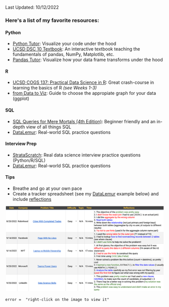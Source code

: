 Last Updated: 10/12/2022

### Here's a list of my favorite resources:


#### Python
  - [Python Tutor](https://pythontutor.com): Visualize your code under the hood
  - [UCSD DSC 10 Textbook](https://notes.dsc10.com/front.html): An interactive textbook teaching the fundamentals of pandas, NumPy, Matplotlib, etc. 
  - [Pandas Tutor](https://pandastutor.com): Visualize how your data frame transforms under the hood

#### R
  - [UCSD COGS 137: Practical Data Science in R](https://cogs137.github.io/website/syllabus/): Great crash-course in learning the basics of R *(see Weeks 1-3)*
  - [from Data to Viz](https://www.data-to-viz.com): Guide to choose the appropiate graph for your data (ggplot)

#### SQL
  - [SQL Queries for Mere Mortals (4th Edition)](https://www.amazon.com/SQL-Queries-Mere-Mortals-Hands/dp/0134858336/ref=pd_lpo_1?pd_rd_i=0134858336&psc=1): Beginner friendly and an in-depth view of all things SQL 
  - [DataLemur](https://datalemur.com): Real-world SQL practice questions 

#### Interview Prep
  - [StrataScratch](https://www.stratascratch.com): Real data science interview practice questions (Python/R/SQL)
  - [DataLemur](https://datalemur.com): Real-world SQL practice questions

#### Tips
  - Breathe and go at your own pace
  - Create a tracker spreadsheet (see my [DataLemur](https://datalemur.com) example below) and include [reflections](https://dandkim.com/leetcode-effectively/#reflections)
           
 <p align="center">
  <img src="https://github.com/bzekeria/bzekeria.github.io/blob/master/assets/img/reflections.png" width="500"/>
</p>
                             
```error =  "right-click on the image to view it"```
 

